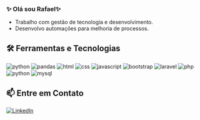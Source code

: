 ### ✨ Olá sou Rafael✨
- Trabalho com gestão de tecnologia e desenvolvimento.
- Desenvolvo automações para melhoria de processos.


## 🛠️ Ferramentas e Tecnologias
<div style="display: inline">
	<img align="center" alt="python" src="https://img.shields.io/badge/Python-3776AB?style=for-the-badge&logo=python&logoColor=white" />
    <img align="center" alt="pandas" src="https://img.shields.io/badge/Pandas-2C2D72?style=for-the-badge&logo=pandas&logoColor=white" />
    <img align="center" alt="html" src="https://img.shields.io/badge/HTML5-E34F26?style=for-the-badge&logo=html5&logoColor=white">
	<img align="center" alt="css" src="https://img.shields.io/badge/CSS3-1572B6?style=for-the-badge&logo=css3&logoColor=white">
	<img align="center" alt="javascript" src="https://img.shields.io/badge/JavaScript-323330?style=for-the-badge&logo=javascript&logoColor=F7DF1E">
	<img align="center" alt="bootstrap" src="https://img.shields.io/badge/Bootstrap-563D7C?style=for-the-badge&logo=bootstrap&logoColor=white">
	<img align="center" alt="laravel" src="https://img.shields.io/badge/Laravel-FF2D20?style=for-the-badge&logo=laravel&logoColor=white">
	<img align="center" alt="php" src="https://img.shields.io/badge/PHP-777BB4?style=for-the-badge&logo=php&logoColor=white">
	<img align="center" alt="python" src="https://img.shields.io/badge/Python-FFD43B?style=for-the-badge&logo=python&logoColor=blue">
	<img align="center" alt="mysql" src="https://img.shields.io/badge/MySQL-005C84?style=for-the-badge&logo=mysql&logoColor=white">


</div>

<br/>

<!--
## 📊 Estatísticas do GitHub
<div>
  <a href="https://github.com/jrcn1991">
  <center>
    <img height="180em" src="https://github-readme-stats.vercel.app/api?username=jrcn1991&show_icons=true&theme=radical&include_all_commits=true&count_private=true" alt="centered image">
  </center>
  <center>  
    <img height="180em" src="https://github-readme-stats.vercel.app/api/top-langs/?username=jrcn1991&layout=compact&langs_count=7&theme=radical"/> 
  </center>
</div>
-->

## 📫 Entre em Contato
[![LinkedIn](https://img.shields.io/badge/LinkedIn-0077B5?style=for-the-badge&logo=linkedin&logoColor=white)](https://www.linkedin.com/in/rafael-neves-844a2b172/)


  



<!--
**jrcn1991/jrcn1991** is a ✨ _special_ ✨ repository because its `README.md` (this file) appears on your GitHub profile.

Here are some ideas to get you started:

- 🔭 I’m currently working on ...
- 🌱 I’m currently learning ...
- 👯 I’m looking to collaborate on ...
- 🤔 I’m looking for help with ...
- 💬 Ask me about ...
- 📫 How to reach me: ...
- 😄 Pronouns: ...
- ⚡ Fun fact: ...
-->

